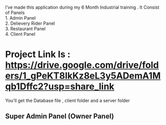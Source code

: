 I’ve made this application during my 6 
                Month Industrial training . It Consist of 
                Panels <br/>
                1. Admin Panel  <br/>
                2. Delievery Rider Panel  <br/>
                3. Restaurant Panel  <br/>
                4. Client Panel

# Project Link Is :  https://drive.google.com/drive/folders/1_gPeKT8lkKz8eL3y5ADemA1Mqb1Dffc2?usp=share_link

You'll get the Database file , client folder and a server folder 

## Super Admin Panel (Owner Panel)
